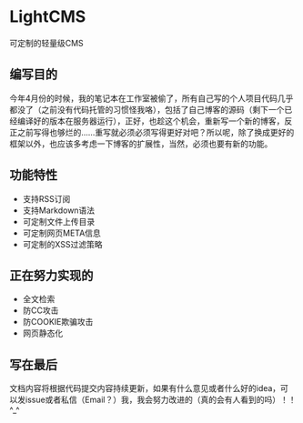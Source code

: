 # LightCMS

可定制的轻量级CMS

## 编写目的

今年4月份的时候，我的笔记本在工作室被偷了，所有自己写的个人项目代码几乎都没了（之前没有代码托管的习惯怪我咯），包括了自己博客的源码（剩下一个已经编译好的版本在服务器运行），正好，也趁这个机会，重新写一个新的博客，反正之前写得也够烂的……重写就必须必须写得更好对吧？所以呢，除了换成更好的框架以外，也应该多考虑一下博客的扩展性，当然，必须也要有新的功能。

## 功能特性

* 支持RSS订阅
* 支持Markdown语法
* 可定制文件上传目录
* 可定制网页META信息
* 可定制的XSS过滤策略

## 正在努力实现的

* 全文检索
* 防CC攻击
* 防COOKIE欺骗攻击
* 网页静态化

## 写在最后

文档内容将根据代码提交内容持续更新，如果有什么意见或者什么好的idea，可以发issue或者私信（Email？）我，我会努力改进的（真的会有人看到的吗）！！^_^